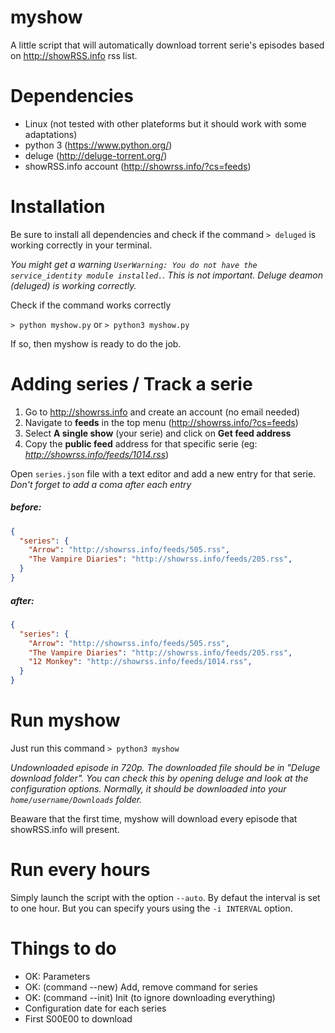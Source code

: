 # myshow
A little script that will automatically download torrent serie's episodes
based on http://showRSS.info rss list.

# Dependencies
- Linux (not tested with other plateforms but it should work with some adaptations)
- python 3 (https://www.python.org/)
- deluge (http://deluge-torrent.org/)
- showRSS.info account (http://showrss.info/?cs=feeds)

# Installation
Be sure to install all dependencies and check if the command `> deluged`
 is working correctly in your terminal.

*You might get a warning
 `UserWarning: You do not have the service_identity module installed.`.
This is not important. Deluge deamon (deluged) is working correctly.*

Check if the command works correctly

`> python myshow.py` or `> python3 myshow.py`

If so, then myshow is ready to do the job.

# Adding series / Track a serie

1. Go to http://showrss.info and create an account (no email needed)
2. Navigate to **feeds** in the top menu (http://showrss.info/?cs=feeds)
3. Select **A single show** (your serie) and click on **Get feed address**
4. Copy the **public feed** address for that specific serie (eg: *http://showrss.info/feeds/1014.rss*)

Open `series.json` file with a text editor and add a new entry for that serie.
*Don't forget to add a coma after each entry*

##### before:
```json
{
  "series": {
    "Arrow": "http://showrss.info/feeds/505.rss",
    "The Vampire Diaries": "http://showrss.info/feeds/205.rss",
  }
}
```

##### after:
```json
{
  "series": {
    "Arrow": "http://showrss.info/feeds/505.rss",
    "The Vampire Diaries": "http://showrss.info/feeds/205.rss",
    "12 Monkey": "http://showrss.info/feeds/1014.rss",
  }
}
```

# Run myshow
Just run this command
`> python3 myshow`

*Undownloaded episode in 720p. The downloaded file should be in "Deluge download folder".
You can check this by opening deluge and look at the configuration options. Normally,
it should be downloaded into your `home/username/Downloads` folder.*

Beaware that the first time, myshow will download every episode that showRSS.info will
present.

# Run every hours
Simply launch the script with the option `--auto`. By defaut the interval is set to
one hour. But you can specify yours using the `-i INTERVAL` option.


# Things to do
- OK: Parameters
- OK: (command --new) Add, remove command for series
- OK: (command --init) Init (to ignore downloading everything)
- Configuration date for each series
- First S00E00 to download


